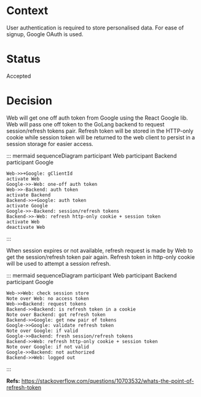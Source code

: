 # Context

User authentication is required to store personalised data. 
For ease of signup, Google OAuth is used.

# Status

Accepted

# Decision

Web will get one off auth token from Google using the React Google lib.
Web will pass one off token to the GoLang backend to request session/refresh tokens pair.
Refresh token will be stored in the HTTP-only cookie while session token will be returned to the web client to persist in a session storage for easier access.

::: mermaid
sequenceDiagram
    participant Web
    participant Backend
    participant Google

    Web->>+Google: gClientId
    activate Web
    Google->>-Web: one-off auth token
    Web->>-Backend: auth token
    activate Backend
    Backend->>+Google: auth token
    activate Google
    Google->>-Backend: session/refresh tokens
    Backend->>-Web: refresh http-only cookie + session token
    activate Web
    deactivate Web
:::

When session expires or not available, refresh request is made by Web to get the session/refresh token pair again.
Refresh token in http-only cookie will be used to attempt a session refresh.

::: mermaid
sequenceDiagram
    participant Web
    participant Backend
    participant Google

    Web->>Web: check session store
    Note over Web: no access token
    Web->>Backend: request tokens
    Backend->>Backend: is refresh token in a cookie
    Note over Backend: got refresh token
    Backend->>Google: get new pair of tokens
    Google->>Google: validate refresh token
    Note over Google: if valid
    Google->>Backend: fresh session/refresh tokens
    Backend->>Web: refresh http-only cookie + session token
    Note over Google: if not valid
    Google->>Backend: not authorized
    Backend->>Web: logged out
:::


**Refs:**
    https://stackoverflow.com/questions/10703532/whats-the-point-of-refresh-token